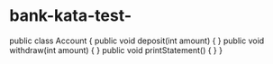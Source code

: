 # bank-kata-test-
public class Account {
    public void deposit(int amount) { }
    public void withdraw(int amount) { }
    public void printStatement() { }
}
